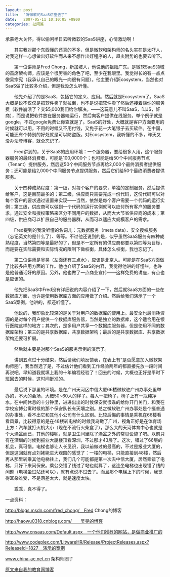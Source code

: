 ```yaml
---
layout: post
title:  "听微软的SaaS讲座去了"
date:   2007-05-11 10:10:05 +0800
categories: 扯闲篇
---
```

承蒙老大关怀，得以偷闲半日去听微软的SaaS讲座，心情激动啊！

　　其实我对那个东西懂的还真的不多，但是微软和架构师的名头实在是太吓人，对我这样一心想做出好软件而从来不想作出好程序的人，趋炎附势的也要去听下。

 <!-- more -->

　　第一位讲师是Fred Chong，新加坡人，他说他的祖籍广东。是微软SaaS领域的首席架构师，应该是个很厉害的角色了吧，至少在我眼里。我觉得长的有一点点像吴宗宪（我承认自己的眼光一向很有问题）。他主要介绍Ecosystem，当然也对SaaS做了比较多介绍，但是我没怎么听懂。

　　他先介绍了的是SaaS，包括它的定义、应用。然后就是Ecosystem了。SaaS大概是说不仅仅是把软件卖了就拉倒，也不是说把软件卖了然后还接着赚你的服务费（软件崩溃了？交$5,000我们给你解决。——这玩意儿不叫SaaS，叫JS，奸商），而是说把软件放在服务器端运行，然后向客户提供在线服务。举个例子就是google，不过google免费让你查就是了。SaaS的好处，大概就是客户方面要用的时候就可以用，不用的时候又不用付钱，又免于花一大笔银子去买软件。在中国，可能还有个特别的好处就是可以防盗版。对Ecosystem，我听懂的不多，昨天又没办法登博客，就全忘记了。

　　Fred讲到的，关于SaaS的应用环境：一个服务器，要给很多人用，这个服务器服务的最终消费者，可能是100,0000个；也可能是给50个中间服务节点（Tenant）提供服务，然后这50个中间服务节点再给2,000个最终消费者提供服务；还可能是给2,000个中间服务节点提供服务，然后它们给50个最终消费者提供服务。

　　关于四种成熟程度：第一级，对每个客户的要求，单独的定制服务，然后提供给客户，这是目前最多的；第二级，供应商只需要完成一份代码，这份代码可以对每个客户的要求通过设置来实现——当然，依然是每个客户需要一个代码的运行实例；第三级，供应商可以做到一个代码的运行实例就可以应付所有客户的服务要求，通过安全和授权策略来区分不同用户的数据，从而大大节省供应商的成本；第四级，供应商可以扩展自己的服务器群，从而可以适应大规模客户的需求。

　　Fred提到的我没听懂的名词儿：元数据服务（meta data）、安全授权服务（忘记英文的是什么了）、等等。不过他还说到的是，似乎虽然SaaS服务有四种成熟程度，当然第四等是最好的了，但是不一定所有的供应商都要以第四等为目标，而是要在实际需要和实际情况的限制下做权衡，具体怎么权衡，我也忘记了。


　　第二位讲师是吴昊（左面还有三点水），应该是北京人。可能是在SaaS方面做了比较多应用方面的工作。他也介绍了SaaS的内容，我觉得他讲的好懂些，也许是他普通话好的原因。另外，他也做了一点商业宣传——这样免费的讲座，有点也是应该的。

　　他先把SaaS中Fred没有详细说的内容介绍了一下，然后就SaaS方面的一些在数据库方面，也许是使用数据库方面的应用做了介绍。然后给我们演示了一个SaaS案例。他讲的，都还听懂了。

　　他说的，我印象比较深的是关于对用户的数据库的使用上。最安全也最消耗资源的是对每个用户提供一个数据库服务器，当然是独立的数据库，这个适合用在银行医院这样的地方；其次的，是多用户共享一个数据库服务器，但是使用不同的数据库架构；第三的是共享数据库，共享数据架构；最后的是共享数据库、共享数据架构还要可扩展。

　　然后就主要是对那个SaaS的服务示例的演示了。

　　讲到五点过十分结束，然后请我们填反馈表，在表上有“是否愿意加入微软架构师圈”，我当然选了是，不过估计他们看到工作经验两年的都直接先放一段时间再说吧。早知道我就填上我的十年编程经验了！回去的时候，大概也正好是平时下班回去的时候，这时间挺准的。

　　最后说下那里的环境。是在广州天河区中信大厦66楼微软驻广州办事处里举办的，不大的会场，大概50~60人的样子。每人一把椅子，椅子上有一瓶纯净水。在中间休息的十分钟里，进进出出的时候保安就很乖的给你开门关门，和我在学校宏博公寓时候的那个保安队长有天壤之别。总之微软驻广州办事处是个挺普通的办事处，看不出它和其他小公司有什么区别。比较后悔的事情是乘机在66楼看看风景，比较得意的是在48楼转电梯的时候我鸟瞰了广州，视角正好是在体育场上方：汽车就打火机大小（现在不流行火柴盒了），那么大的天河体育中心也就是个大澡盆而已，其他的楼呢，就是卫生间里除了澡盆之外的常见设施了吧。以前只有在深圳的时候到报业大厦楼顶看深圳，不过那才43层了。这次，错过了66层的机会，真可惜。电梯也够让人长见识，我以前做过的最高的，不过是报业大厦的，但是这回就有点刘姥姥进大观园的感觉了：一楼的电梯，只能直接到48楼，然后再从那里转乘其他电梯往上，我们几个可能都是第一次去中信大厦，居然乘错了电梯，只好下来问保安。乘公交错了线过了站也就算了，这连坐电梯也出现错了线的问题（电梯坐过站还可以），就有点说不过去了。而且那个电梯上下的时候，我觉得耳朵难受，不是落差太大，就是速度太快。

　　乖乖，真不得了。

一点资料：

http://blogs.msdn.com/fred_chong/　Fred Chong的博客

http://haowu0318.cnblogs.com/　　吴昊的博客

http://www.cnsaas.com/Default.aspx　一个他们推荐的网站，是做商业推广的

http://www.codeplex.com/LitwareHR/Release/ProjectReleases.aspx?ReleaseId=1827　演示的案例

www.china-ac.net.cn 架构师圈子

[原文来自我的教育网博客][原文来自我的教育网博客]

[原文来自我的教育网博客]: http://teacher.edu.cn/pc/article/200705/333839.html
